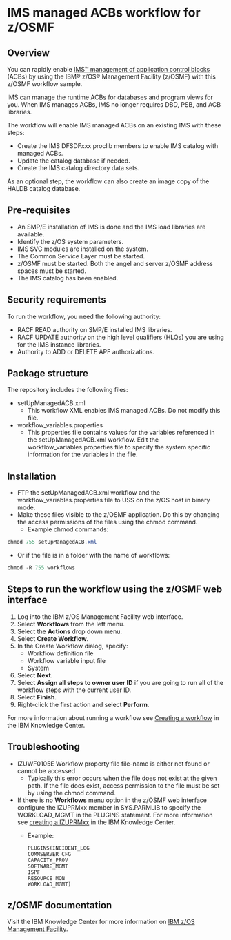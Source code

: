 # IMS managed ACBs workflow for z/OSMF

## Overview

You can rapidly enable [IMS™ management of application control blocks](https://www.ibm.com/support/knowledgecenter/en/SSEPH2_14.1.0/com.ibm.ims14.doc.sdg/ims_catalog_acb_mgmt_enabling_catg_exists.htm) (ACBs) by using the IBM® z/OS® Management Facility (z/OSMF) with this z/OSMF workflow sample.

IMS can manage the runtime ACBs for databases and program views for you. When IMS manages ACBs, IMS no longer requires DBD, PSB, and ACB libraries.

The workflow will enable IMS managed ACBs on an existing IMS with these steps:
* Create the IMS DFSDFxxx proclib members to enable IMS catalog with managed ACBs.
* Update the catalog database if needed.
* Create the IMS catalog directory data sets.

As an optional step, the workflow can also create an image copy of the HALDB catalog database.

## Pre-requisites
* An SMP/E installation of IMS is done and the IMS load libraries are available.
* Identify the z/OS system parameters.
* IMS SVC modules are installed on the system.
* The Common Service Layer must be started.
* z/OSMF must be started. Both the angel and server z/OSMF address spaces must be started. 
* The IMS catalog has been enabled.

## Security requirements  
To run the workflow, you need the following authority:
* RACF READ authority on SMP/E installed IMS libraries.
* RACF UPDATE authority on the high level qualifiers (HLQs) you are using for the IMS instance libraries.
* Authority to ADD or DELETE APF authorizations.

## Package structure  
The repository includes the following files:
* setUpManagedACB.xml
  * This workflow XML enables IMS managed ACBs. Do not modify this file.
* workflow_variables.properties
  * This properties file contains values for the variables referenced in the setUpManagedACB.xml workflow. Edit the workflow_variables.properties file to specify the system specific information for the variables in the file. 

## Installation  
* FTP the setUpManagedACB.xml workflow and the workflow_variables.properties file to USS on the z/OS host in binary mode.
* Make these files visible to the z/OSMF application.  Do this by changing the access permissions of the files using the chmod command.
  * Example chmod commands: 
```Java
chmod 755 setUpManagedACB.xml
```
* Or if the file is in a folder with the name of workflows:
```Java 
chmod -R 755 workflows
```

## Steps to run the workflow using the z/OSMF web interface
1. Log into the IBM z/OS Management Facility web interface.
1. Select **Workflows** from the left menu.
1. Select the **Actions** drop down menu.
1. Select **Create Workflow**.
1. In the Create Workflow dialog, specify:
    *	Workflow definition file
    *	Workflow variable input file
    *	System
1. Select **Next**.
1. Select **Assign all steps to owner user ID** if you are going to run all of the workflow steps with the current user ID.
1. Select **Finish**.
1. Right-click the first action and select **Perform**.

For more information about running a workflow see [Creating a workflow](https://www.ibm.com/support/knowledgecenter/en/SSLTBW_2.3.0/com.ibm.zosmfworkflows.help.doc/izuWFhpCreateWorkflowDialog.html) in the IBM Knowledge Center.

## Troubleshooting
* IZUWF0105E   Workflow property file file-name is either not found or cannot be accessed
  * Typically this error occurs when the file does not exist at the given path. If the file does exist, access permission to the file must be set by using the chmod command.
* If there is no **Workflows** menu option in the z/OSMF web interface configure the IZUPRMxx member in SYS.PARMLIB to specify the WORKLOAD_MGMT in the PLUGINS statement. For more information see [creating a IZUPRMxx](https://www.ibm.com/support/knowledgecenter/en/SSLTBW_2.2.0/com.ibm.zos.v2r2.izua300/izuconfig_IZUPRMxx.htm) in the IBM Knowledge Center.
  * Example: 
  
        PLUGINS(INCIDENT_LOG  
        COMMSERVER_CFG
        CAPACITY_PROV 
        SOFTWARE_MGMT 
        ISPF          
        RESOURCE_MON  
        WORKLOAD_MGMT)

## z/OSMF documentation

Visit the IBM Knowledge Center for more information on [IBM z/OS Management Facility](https://www.ibm.com/support/knowledgecenter/search/IBM%20z%2FOS%20Management%20Facility?scope=SSLTBW_2.2.0).

